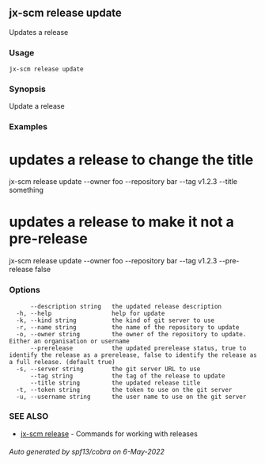 ## jx-scm release update

Updates a release

### Usage

```
jx-scm release update
```

### Synopsis

Update a release

### Examples

  # updates a release to change the title
  jx-scm release update --owner foo --repository bar --tag v1.2.3 --title something
  
  # updates a release to make it not a pre-release
  jx-scm release update --owner foo --repository bar --tag v1.2.3 --pre-release false

### Options

```
      --description string   the updated release description
  -h, --help                 help for update
  -k, --kind string          the kind of git server to use
  -r, --name string          the name of the repository to update
  -o, --owner string         the owner of the repository to update. Either an organisation or username
      --prerelease           the updated prerelease status, true to identify the release as a prerelease, false to identify the release as a full release. (default true)
  -s, --server string        the git server URL to use
      --tag string           the tag of the release to update
      --title string         the updated release title
  -t, --token string         the token to use on the git server
  -u, --username string      the user name to use on the git server
```

### SEE ALSO

* [jx-scm release](jx-scm_release.md)	 - Commands for working with releases

###### Auto generated by spf13/cobra on 6-May-2022
